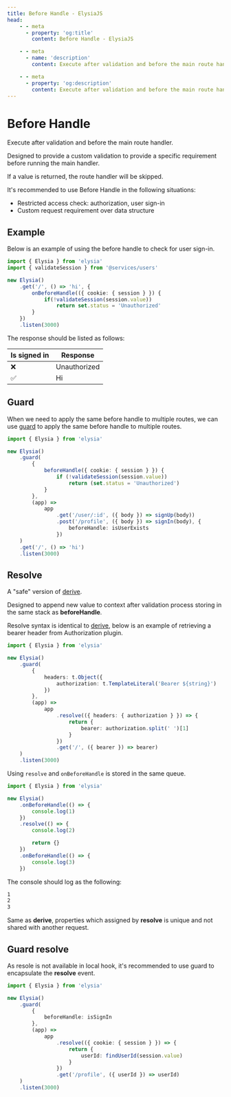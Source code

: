 ```yaml
---
title: Before Handle - ElysiaJS
head:
    - - meta
      - property: 'og:title'
        content: Before Handle - ElysiaJS

    - - meta
      - name: 'description'
        content: Execute after validation and before the main route handler. Designed to provide a custom validation to provide a specific requirement before running the main handler. It's recommended to use Before Handle in the following situations. Restricted access check, authorization, user sign-in. Custom request requirement over data structure

    - - meta
      - property: 'og:description'
        content: Execute after validation and before the main route handler. Designed to provide a custom validation to provide a specific requirement before running the main handler. It's recommended to use Before Handle in the following situations. Restricted access check, authorization, user sign-in. Custom request requirement over data structure
---
```


# Before Handle

Execute after validation and before the main route handler.

Designed to provide a custom validation to provide a specific requirement before running the main handler.

If a value is returned, the route handler will be skipped.

It's recommended to use Before Handle in the following situations:

-   Restricted access check: authorization, user sign-in
-   Custom request requirement over data structure

## Example

Below is an example of using the before handle to check for user sign-in.

```typescript
import { Elysia } from 'elysia'
import { validateSession } from '@services/users'

new Elysia()
    .get('/', () => 'hi', {
        onBeforeHandle(({ cookie: { session } }) {
            if(!validateSession(session.value))
                return set.status = 'Unauthorized'
        }
    })
    .listen(3000)
```

The response should be listed as follows:

| Is signed in | Response     |
| ------------ | ------------ |
| ❌           | Unauthorized |
| ✅           | Hi           |

## Guard

When we need to apply the same before handle to multiple routes, we can use [guard](/new/essential/guard) to apply the same before handle to multiple routes.

```typescript
import { Elysia } from 'elysia'

new Elysia()
    .guard(
        {
            beforeHandle({ cookie: { session } }) {
                if (!validateSession(session.value))
                    return (set.status = 'Unauthorized')
            }
        },
        (app) =>
            app
                .get('/user/:id', ({ body }) => signUp(body))
                .post('/profile', ({ body }) => signIn(body), {
                    beforeHandle: isUserExists
                })
    )
    .get('/', () => 'hi')
    .listen(3000)
```

## Resolve

A "safe" version of [derive](/life-cycle/before-handle#derive).

Designed to append new value to context after validation process storing in the same stack as **beforeHandle**.

Resolve syntax is identical to [derive](/life-cycle/before-handle#derive), below is an example of retrieving a bearer header from Authorization plugin.

```typescript
import { Elysia } from 'elysia'

new Elysia()
    .guard(
        {
            headers: t.Object({
                authorization: t.TemplateLiteral('Bearer ${string}')
            })
        },
        (app) =>
            app
                .resolve(({ headers: { authorization } }) => {
                    return {
                        bearer: authorization.split(' ')[1]
                    }
                })
                .get('/', ({ bearer }) => bearer)
    )
    .listen(3000)
```

Using `resolve` and `onBeforeHandle` is stored in the same queue.

```typescript
import { Elysia } from 'elysia'

new Elysia()
    .onBeforeHandle(() => {
        console.log(1)
    })
    .resolve(() => {
        console.log(2)

        return {}
    })
    .onBeforeHandle(() => {
        console.log(3)
    })
```

The console should log as the following:

```bash
1
2
3
```

Same as **derive**, properties which assigned by **resolve** is unique and not shared with another request.

## Guard resolve

As resole is not available in local hook, it's recommended to use guard to encapsulate the **resolve** event.

```typescript
import { Elysia } from 'elysia'

new Elysia()
    .guard(
        {
            beforeHandle: isSignIn
        },
        (app) =>
            app
                .resolve(({ cookie: { session } }) => {
                    return {
                        userId: findUserId(session.value)
                    }
                })
                .get('/profile', ({ userId }) => userId)
    )
    .listen(3000)
```
